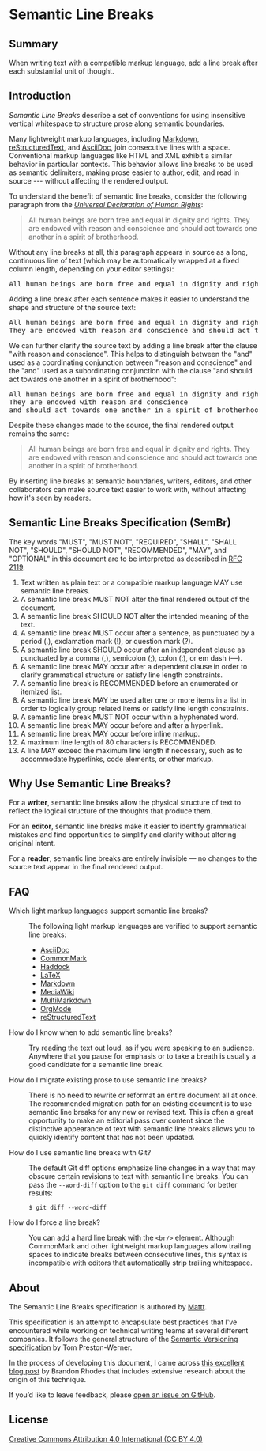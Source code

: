 # Semantic Line Breaks

## Summary

When writing text with a compatible markup language,
add a line break after each substantial unit of thought.

## Introduction

_Semantic Line Breaks_ describe a set of conventions
for using insensitive vertical whitespace
to structure prose along semantic boundaries.

Many lightweight markup languages,
including
[Markdown][markdown],
[reStructuredText][restructuredtext], and
[AsciiDoc][asciidoc],
join consecutive lines with a space.
Conventional markup languages like HTML and XML
exhibit a similar behavior in particular contexts.
This behavior allows line breaks to be used as semantic delimiters,
making prose easier to author, edit, and read in source ---
without affecting the rendered output.

To understand the benefit of semantic line breaks,
consider the following paragraph from the
[_Universal Declaration of Human Rights_][udhr]:

> All human beings are born free and equal in dignity and rights. They are endowed with reason and conscience and should act towards one another in a spirit of brotherhood.

Without any line breaks at all,
this paragraph appears in source as a long, continuous line of text
(which may be automatically wrapped at a fixed column length,
depending on your editor settings):

<pre>
All human beings are born free and equal in dignity and rights. They are endowed with reason and conscience and should act towards one another in a spirit of brotherhood.
</pre>

Adding a line break after each sentence
makes it easier to understand the shape and structure of the source text:

<pre>
All human beings are born free and equal in dignity and rights.
They are endowed with reason and conscience and should act towards one another in a spirit of brotherhood.
</pre>

We can further clarify the source text by adding a line break
after the clause "with reason and conscience".
This helps to distinguish between
the "and" used as a coordinating conjunction between "reason and conscience" and
the "and" used as a subordinating conjunction with the clause
"and should act towards one another in a spirit of brotherhood":

<pre>
All human beings are born free and equal in dignity and rights.
They are endowed with reason and conscience
and should act towards one another in a spirit of brotherhood.
</pre>

Despite these changes made to the source,
the final rendered output remains the same:

> All human beings are born free and equal in dignity and rights.
> They are endowed with reason and conscience
> and should act towards one another in a spirit of brotherhood.

By inserting line breaks at semantic boundaries,
writers, editors, and other collaborators
can make source text easier to work with,
without affecting how it's seen by readers.

## Semantic Line Breaks Specification (SemBr)

The key words "MUST", "MUST NOT", "REQUIRED",
"SHALL", "SHALL NOT", "SHOULD", "SHOULD NOT",
"RECOMMENDED", "MAY", and "OPTIONAL"
in this document are to be interpreted as described in
[RFC 2119][rfc2119].

1. Text written as plain text or a compatible markup language
   MAY use semantic line breaks.
2. A semantic line break
   MUST NOT alter the final rendered output of the document.
3. A semantic line break
   SHOULD NOT alter the intended meaning of the text.
4. A semantic line break
   MUST occur after a sentence,
   as punctuated by a period (.),
   exclamation mark (!), or
   question mark (?).
5. A semantic line break
   SHOULD occur after an independent clause
   as punctuated by a comma (,),
   semicolon (;),
   colon (:),
   or em dash (—).
6. A semantic line break
   MAY occur after a dependent clause
   in order to clarify grammatical structure or satisfy line length constraints.
7. A semantic line break
   is RECOMMENDED before an enumerated or itemized list.
8. A semantic line break
   MAY be used after one or more items in a list
   in order to logically group related items or satisfy line length constraints.
9. A semantic line break
   MUST NOT occur within a hyphenated word.
10. A semantic line break
    MAY occur before and after a hyperlink.
11. A semantic line break
    MAY occur before inline markup.
12. A maximum line length of 80 characters is RECOMMENDED.
13. A line MAY exceed the maximum line length if necessary,
    such as to accommodate hyperlinks, code elements, or other markup.

## Why Use Semantic Line Breaks?

For a **writer**,
semantic line breaks allow the physical structure of text
to reflect the logical structure of the thoughts that produce them.

For an **editor**,
semantic line breaks make it easier to identify grammatical mistakes
and find opportunities to simplify and clarify without altering original intent.

For a **reader**,
semantic line breaks are entirely invisible —
no changes to the source text appear in the final rendered output.

## FAQ

<dl>

<dt>Which light markup languages support semantic line breaks?</dt>
<dd>

The following light markup languages
are verified to support semantic line breaks:

- [AsciiDoc][asciidoc]
- [CommonMark][commonmark]
- [Haddock][haddock]
- [LaTeX][latex]
- [Markdown][markdown]
- [MediaWiki][mediawiki]
- [MultiMarkdown][multimarkdown]
- [OrgMode][orgmode]
- [reStructuredText][restructuredtext]

</dd>

<dt>How do I know when to add semantic line breaks?</dt>
<dd>

Try reading the text out loud,
as if you were speaking to an audience.
Anywhere that you pause for emphasis
or to take a breath
is usually a good candidate for a semantic line break.

</dd>

<dt>How do I migrate existing prose to use semantic line breaks?</dt>
<dd>

There is no need to rewrite or reformat an entire document all at once.
The recommended migration path for an existing document
is to use semantic line breaks for any new or revised text.
This is often a great opportunity to make an editorial pass over content
since the distinctive appearance of text with semantic line breaks
allows you to quickly identify content that has not been updated.

</dd>

<dt>How do I use semantic line breaks with Git?</dt>
<dd>

The default Git diff options emphasize line changes
in a way that may obscure certain revisions to text with semantic line breaks.
You can pass the `--word-diff` option to the `git diff` command
for better results:

```terminal
$ git diff --word-diff
```

</dd>

<dt>How do I force a line break?</dt>
<dd>

You can add a hard line break with the `<br/>` element.
Although CommonMark and other lightweight markup languages
allow trailing spaces to indicate breaks between consecutive lines,
this syntax is incompatible with
editors that automatically strip trailing whitespace.

</dd>

</dl>

## About

The Semantic Line Breaks specification is authored by [Mattt][mattt].

This specification is an attempt to encapsulate
best practices that I've encountered
while working on technical writing teams at several different companies.
It follows the general structure of the
[Semantic Versioning specification][semver] by Tom Preston-Werner.

In the process of developing this document,
I came across
[this excellent blog post][one-sentence-per-line] by Brandon Rhodes
that includes extensive research about the origin of this technique.

If you’d like to leave feedback, please
[open an issue on GitHub][github-issues].

## License

[Creative Commons Attribution 4.0 International (CC BY 4.0)][cc-by-4.0]

[asciidoc]: http://asciidoc.org
[cc-by-4.0]: https://creativecommons.org/licenses/by/4.0/
[commonmark]: http://commonmark.org
[github-issues]: https://github.com/sembr/specification/issues
[haddock]: https://www.haskell.org/haddock/doc/html/
[latex]: https://www.latex-project.org/
[markdown]: https://daringfireball.net/projects/markdown/
[mattt]: https://mat.tt
[mediawiki]: https://www.mediawiki.org/wiki/Help:Formatting
[multimarkdown]: http://fletcherpenney.net/multimarkdown/
[one-sentence-per-line]: http://rhodesmill.org/brandon/2012/one-sentence-per-line/
[orgmode]: http://orgmode.org
[restructuredtext]: http://docutils.sourceforge.net/rst.html
[rfc2119]: https://www.ietf.org/rfc/rfc2119.txt
[semver]: http://semver.org
[udhr]: http://www.un.org/en/universal-declaration-human-rights/
